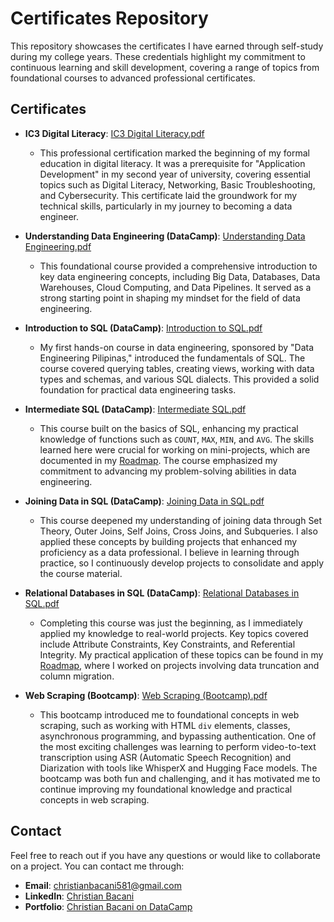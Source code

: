 # Certificates Repository

This repository showcases the certificates I have earned through self-study during my college years. These credentials highlight my commitment to continuous learning and skill development, covering a range of topics from foundational courses to advanced professional certificates.

## Certificates

- **IC3 Digital Literacy**: [IC3 Digital Literacy.pdf](IC3%20Digital%20Literacy.pdf)
  - This professional certification marked the beginning of my formal education in digital literacy. It was a prerequisite for "Application Development" in my second year of university, covering essential topics such as Digital Literacy, Networking, Basic Troubleshooting, and Cybersecurity. This certificate laid the groundwork for my technical skills, particularly in my journey to becoming a data engineer.

- **Understanding Data Engineering (DataCamp)**: [Understanding Data Engineering.pdf](Understanding%20Data%20Engineering.pdf)
  - This foundational course provided a comprehensive introduction to key data engineering concepts, including Big Data, Databases, Data Warehouses, Cloud Computing, and Data Pipelines. It served as a strong starting point in shaping my mindset for the field of data engineering.

- **Introduction to SQL (DataCamp)**: [Introduction to SQL.pdf](Introduction%20to%20SQL.pdf)
  - My first hands-on course in data engineering, sponsored by "Data Engineering Pilipinas," introduced the fundamentals of SQL. The course covered querying tables, creating views, working with data types and schemas, and various SQL dialects. This provided a solid foundation for practical data engineering tasks.

- **Intermediate SQL (DataCamp)**: [Intermediate SQL.pdf](Intermediate%20SQL.pdf)
  - This course built on the basics of SQL, enhancing my practical knowledge of functions such as `COUNT`, `MAX`, `MIN`, and `AVG`. The skills learned here were crucial for working on mini-projects, which are documented in my [Roadmap](https://github.com/christianebacani/Roadmap). The course emphasized my commitment to advancing my problem-solving abilities in data engineering.

- **Joining Data in SQL (DataCamp)**: [Joining Data in SQL.pdf](Joining%20Data%20in%20SQL.pdf)
  - This course deepened my understanding of joining data through Set Theory, Outer Joins, Self Joins, Cross Joins, and Subqueries. I also applied these concepts by building projects that enhanced my proficiency as a data professional. I believe in learning through practice, so I continuously develop projects to consolidate and apply the course material.

- **Relational Databases in SQL (DataCamp)**: [Relational Databases in SQL.pdf](Relational%20Databases%20in%20SQL.pdf)
  - Completing this course was just the beginning, as I immediately applied my knowledge to real-world projects. Key topics covered include Attribute Constraints, Key Constraints, and Referential Integrity. My practical application of these topics can be found in my [Roadmap](https://github.com/christianebacani/Roadmap), where I worked on projects involving data truncation and column migration.

- **Web Scraping (Bootcamp)**: [Web Scraping (Bootcamp).pdf](Web_Scraping_Bootcamp.pdf)
  - This bootcamp introduced me to foundational concepts in web scraping, such as working with HTML `div` elements, classes, asynchronous programming, and bypassing authentication. One of the most exciting challenges was learning to perform video-to-text transcription using ASR (Automatic Speech Recognition) and Diarization with tools like WhisperX and Hugging Face models. The bootcamp was both fun and challenging, and it has motivated me to continue improving my foundational knowledge and practical concepts in web scraping.

## Contact

Feel free to reach out if you have any questions or would like to collaborate on a project. You can contact me through:

- **Email**: [christianbacani581@gmail.com](mailto:christianbacani581@gmail.com)
- **LinkedIn**: [Christian Bacani](https://www.linkedin.com/in/christianebacani/)
- **Portfolio**: [Christian Bacani on DataCamp](https://www.datacamp.com/portfolio/bioy7bp5)
